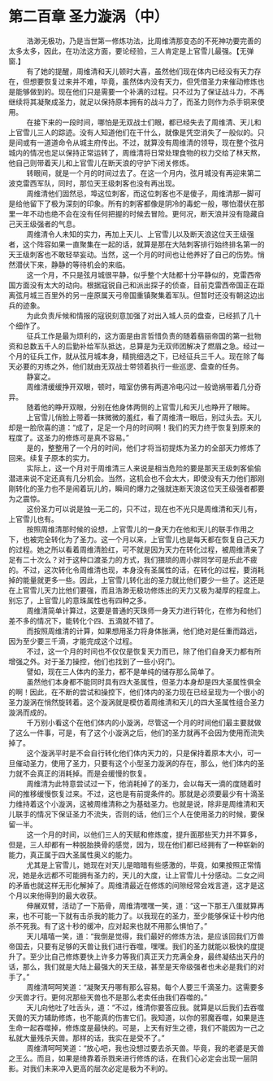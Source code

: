 <h1>第二百章 圣力漩涡（中）</h1>
<div id="content">&nbsp&nbsp&nbsp&nbsp&nbsp&nbsp&nbsp&nbsp
 浩渺无极功，乃是当世第一修炼功法，比周维清那变态的不死神功要完善的太多太多，因此，在功法这方面，要论经验，三人肯定是上官雪儿最强。【无弹窗.】
 <br/>&nbsp&nbsp&nbsp&nbsp&nbsp&nbsp&nbsp&nbsp
 有了她的提醒，周维清和天儿顿时大喜，虽然他们现在体内已经没有天力存在，但想要恢复过来并不难，毕竟，虽然体内没有天力，但凭借圣力来催动修炼也是能够做到的。现在他们只是需要一个补满的过程。只不过为了保证战斗力，不再继续将其凝聚成圣力，就足以保持原本拥有的战斗力了，而圣力则作为杀手铜来使用。
 <br/>&nbsp&nbsp&nbsp&nbsp&nbsp&nbsp&nbsp&nbsp
 在接下来的一段时间，哪怕是无双战士们眼，都已经失去了周维清、天儿和上官雪儿三人的踪迹。没有人知道他们在干什么，就像是凭空消失了一般似的。只是间或有一道道命令从城主府传出。不过，就算没有周维清的领导，现在整个弦月城内的情况也足以保持正常运转了，周维清将日常处理食物的权力交给了林天熬，他自己则带着天儿和上官雪儿在断天浪的守护下闭关修炼。
 <br/>&nbsp&nbsp&nbsp&nbsp&nbsp&nbsp&nbsp&nbsp
 转眼间，就是一个月的时间过去了。在这一个月内，弦月城没有再迎来第二波克雷西军队，同时，那位天王级刺客也没有再出现。
 <br/>&nbsp&nbsp&nbsp&nbsp&nbsp&nbsp&nbsp&nbsp
 周维清他们固然忌，埠这位刺客，而这位刺客也不是傻子，周维清那一脚可是给他留下了极为深刻的印象。所有的刺客都像是阴冷的毒蛇一般，哪怕潜伏在那里一年不动也绝不会在没有任何把握的时候去冒险。更何况，断天浪并没有隐藏自己天王级强者的气息。
 <br/>&nbsp&nbsp&nbsp&nbsp&nbsp&nbsp&nbsp&nbsp
 周维清令人未知的实力，再加上天儿、上官雪儿以及断天浪这位天王级强者，这个阵容如果一直聚集在一起的话，就算是那在大陆刺客排行始终排名第一的天王级刺客也不敢轻举妄动。当然，这一个月的时间也让他养好了自己的伤势。悄然潜伏下来，静静的等待机会的来临。
 <br/>&nbsp&nbsp&nbsp&nbsp&nbsp&nbsp&nbsp&nbsp
 这一个月，不只是弦月城很平静，似乎整个大陆都十分平静似的，克雷西帝国方面没有太大的动向。根据寇锐自己和派出探子的侦查，目前克雷西帝国正在距离弦月城三百里外的另一座原属天弓帝国重镇聚集着军队。但暂时还没有朝这边出兵的迹象。
 <br/>&nbsp&nbsp&nbsp&nbsp&nbsp&nbsp&nbsp&nbsp
 为此负责斥候和情报的寇锐刻意加强了对出入城人员的盘查，已经抓了几十个细作了。
 <br/>&nbsp&nbsp&nbsp&nbsp&nbsp&nbsp&nbsp&nbsp
 征兵工作是最为烦利的，这方面是由言哲惜负责的随着翡丽帝国的第一批物资和总数五千人的后勤补给军队抵达，总算是为无双师团解决了燃眉之急。经过一个月的征兵工作，就从弦月城本身，精挑细选之下，已经征兵三千人。现在除了每天必要的刃练之外，他们就由无双战士带领着执行一些巡逻、盘查的任务。
 <br/>&nbsp&nbsp&nbsp&nbsp&nbsp&nbsp&nbsp&nbsp
 静宴之。
 <br/>&nbsp&nbsp&nbsp&nbsp&nbsp&nbsp&nbsp&nbsp
 周维清缓缓挣开双眼，顿时，暗室仿佛有两道冷电闪过一般诡祸带着几分奇异。
 <br/>&nbsp&nbsp&nbsp&nbsp&nbsp&nbsp&nbsp&nbsp
 随着他的睁开双眼，分别在他身体两侧的上官雪儿和天儿也睁开了眼眸。
 <br/>&nbsp&nbsp&nbsp&nbsp&nbsp&nbsp&nbsp&nbsp
 上官雪儿俏脸上带着一抹微微的羞红，看了周维清一眼后，别过头去。天儿却是一脸欣喜的道：“成了，足足一个月的时间啊！我们的天力终于恢复到原来的程度了。这圣力的修炼可是真不容易。”
 <br/>&nbsp&nbsp&nbsp&nbsp&nbsp&nbsp&nbsp&nbsp
 是的，整整用了一个月的时间，他们才将当初提炼为圣力的全部天力修炼了回来。续复子原本的实力。
 <br/>&nbsp&nbsp&nbsp&nbsp&nbsp&nbsp&nbsp&nbsp
 实际上，这一个月对于周维清三人来说是相当危险的要是那天王级刺客偷偷潜进来说不定还真有几分机会。当然，这机会也不会太大，即使没有天力他们那刚刚转化的圣力也不是闹着玩儿的，瞬间的爆力之强就连断天浪这位天王级强者都要为之震惊。
 <br/>&nbsp&nbsp&nbsp&nbsp&nbsp&nbsp&nbsp&nbsp
 这份圣力可以说是独一无二的，只不过，现在也不光只是周维清和天儿有，上官雪儿也有。
 <br/>&nbsp&nbsp&nbsp&nbsp&nbsp&nbsp&nbsp&nbsp
 按照周维清那时候的设想，上官雪儿的一身天力在他和天儿的联手作用之下，也被完全转化为了圣力。这一个月以来，上官雪儿也是每天都在恢复自己天力的过程。她之所以看着周维清脸红，可不就是因为天力在转化过程，被周维清亲了足有二十次么？对于这种口渡圣力的方式，我们猥琐的周小胖同学可是乐此不疲的。不过，这次转化令周维清也现，本身没有圣属性的话，在转化的过程，要消耗掉的能量就更多一些。因此，上官雪儿转化出的圣力就比他们要少一些了。这还是在上官雪儿天力比他们要强，而且浩渺无极功修炼出的天力又极为凝厚的程度上。别忘了，上官雪儿的意珠属性也有四种之多。
 <br/>&nbsp&nbsp&nbsp&nbsp&nbsp&nbsp&nbsp&nbsp
 周维清简单计算过，这要是普通的天珠师一身天力进行转化，在修为和他们差不多的情况下，能转化个四、五滴就不错了。
 <br/>&nbsp&nbsp&nbsp&nbsp&nbsp&nbsp&nbsp&nbsp
 而按照周维清的计算，如果想用圣力将身体胀满，他们绝对是任重而路远，因为至少要三千滴，才能完成这个过程。
 <br/>&nbsp&nbsp&nbsp&nbsp&nbsp&nbsp&nbsp&nbsp
 不过，这一个月的时间也不仅仅是恢复天力而已，除了他们自身天力都有所增强之外。对于圣力操控，他们也找到了一些小窍门。
 <br/>&nbsp&nbsp&nbsp&nbsp&nbsp&nbsp&nbsp&nbsp
 譬如，现在三人体内的圣力，都不是单纯的储存那么简单了。
 <br/>&nbsp&nbsp&nbsp&nbsp&nbsp&nbsp&nbsp&nbsp
 虽然他们本身都不能同时具有四大圣属性，但圣力本身却是四大圣属性俱全的啊！因此，在不断的尝试和操控下，他们体内的圣力现在已经呈现为一个很小的圣力漩涡在悄然旋转着。这个漩涡就是模仿着周维清和天儿的四大圣属性组合圣力漩涡而成的。
 <br/>&nbsp&nbsp&nbsp&nbsp&nbsp&nbsp&nbsp&nbsp
 千万别小看这个在他们体内的小漩涡，尽管这一个月的时间他们最主要就做了这么一件事，可是，有了这个小漩涡之后，他们的圣力就再不会因为使用而流失掉了。
 <br/>&nbsp&nbsp&nbsp&nbsp&nbsp&nbsp&nbsp&nbsp
 这个漩涡平时是不会自行转化他们体内天力的，只是保持着原本大小，可一旦催动圣力，使用了圣力，只要有这个小型圣力漩涡的存在，那么，他们体内的圣力就不会真正的消耗掉。而是会缓慢的恢复。
 <br/>&nbsp&nbsp&nbsp&nbsp&nbsp&nbsp&nbsp&nbsp
 周维清为此特意尝试过一下，他消耗掉了的圣力，会以每天一滴的度随着时间的推移缓慢恢复过来。不过，这也是有前提条件的。那就是必须要最少有十滴圣力维持着这个小漩涡，这被周维清称之为基础圣力。也就是说，除非是周维清和天儿联手的情况下保证圣力不流失，否则的话，他们三个人在使用圣力的时候，要保留一半。
 <br/>&nbsp&nbsp&nbsp&nbsp&nbsp&nbsp&nbsp&nbsp
 这一个月的时间，以他们三人的天赋和修炼度，提升面那些天力并不算多，但是，三人却都有一种脱胎换骨的感觉，因为，现在他们都已经拥有了一种崭新的能力，真正属于四大圣属性奥义的能力。
 <br/>&nbsp&nbsp&nbsp&nbsp&nbsp&nbsp&nbsp&nbsp
 尤其是上官雪儿，她现在对天儿是暗暗有些感激的，毕竟，如果按照正常情况，她是永远都不可能拥有圣力的，天儿的大度，让上官雪儿十分感动。二女之间的矛盾也就这样无形化解掉了。周维清最近在修炼的间隙经常会戏言道，这才是这个月以来他得到的最大收获。
 <br/>&nbsp&nbsp&nbsp&nbsp&nbsp&nbsp&nbsp&nbsp
 伸展双臂，活动了一下筋骨，周维清嘿嘿一笑，道：“这一下那王八蛋就算再来，也不可能一下就有击杀我的能力了。以我现在的圣力，至少能够保证十秒内他杀不死我。有了这十秒的缓冲，应对起来也就不用那么惧怕了。”
 <br/>&nbsp&nbsp&nbsp&nbsp&nbsp&nbsp&nbsp&nbsp
 天儿嘻嘻一笑，道：“我倒是觉得，我们最好的修炼方法，是应该回我们万兽帝国去，只要有足够的天兽让我们进行吞噬，嘿嘿。我们的圣力就能以极快的度提升了。至少比自己修炼要快上许多力等我们真正天力充满全身，最终凝结出天丹的话，那么，我们就是大陆上最强大的天王级，甚至是天帝级强者也未必是我们的对手了。”
 <br/>&nbsp&nbsp&nbsp&nbsp&nbsp&nbsp&nbsp&nbsp
 周维清呵呵笑道：“凝聚天丹哪有那么容易。每个人要三千滴圣力。这需要多少天兽才行。更何况那些天兽也不是那么老卖任由我们吞噬的。”
 <br/>&nbsp&nbsp&nbsp&nbsp&nbsp&nbsp&nbsp&nbsp
 天儿向他吐了吐舌头，道：“不过，维清你要答应我。就算是以后我们去吞噬天兽的天力辅助修炼，也不能真的伤害它们。我知道，以你的邪魔吞噬，如果是连生命一起吞噬掉，修炼度是最快的。可是，上天有好生之德，我们不能因为一己之私就大量残杀天兽。那样的话，我实在是受不了。”
 <br/>&nbsp&nbsp&nbsp&nbsp&nbsp&nbsp&nbsp&nbsp
 周维清呵呵笑道：“放心吧，我也没想过要去杀天兽。毕竟，我的老婆是天兽之王么。而且，如果是绮靠着杀戮来进行修炼的话，在我们心必定会出现一层阴影。对我们未来冲入更高的层次必定是极为不利的。
 <br/>&nbsp&nbsp&nbsp&nbsp&nbsp&nbsp&nbsp&nbsp
 <br/>&nbsp&nbsp&nbsp&nbsp&nbsp&nbsp&nbsp&nbsp
</div>
